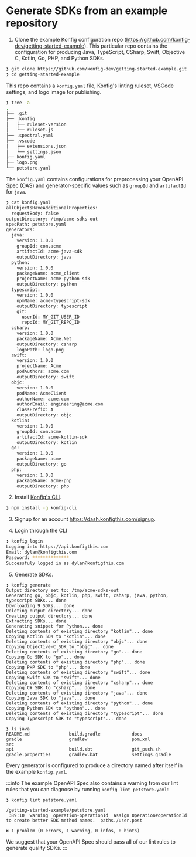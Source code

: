 # Generate SDKs from an example repository

1. Clone the example Konfig configuration repo
   (https://github.com/konfig-dev/getting-started-example). This particular repo contains
   the configuration for producing Java, TypeScript, CSharp, Swift, Objective C, Kotlin, Go, PHP, and Python SDKs.

```bash
❯ git clone https://github.com/konfig-dev/getting-started-example.git
❯ cd getting-started-example
```

This repo contains a `konfig.yaml` file, Konfig's linting ruleset, VSCode settings, and logo image for publishing.

```bash
❯ tree -a
.
├── .git
├── .konfig
│   ├── ruleset-version
│   └── ruleset.js
├── .spectral.yaml
├── .vscode
│   ├── extensions.json
│   └── settings.json
├── konfig.yaml
├── logo.png
└── petstore.yaml
```

The `konfig.yaml` contains configurations for preprocessing your OpenAPI Spec
(OAS) and generator-specific values such as `groupId` and `artifactId` for
`java`.

```bash
❯ cat konfig.yaml
allObjectsHaveAdditionalProperties:
  requestBody: false
outputDirectory: /tmp/acme-sdks-out
specPath: petstore.yaml
generators:
  java:
    version: 1.0.0
    groupId: com.acme
    artifactId: acme-java-sdk
    outputDirectory: java
  python:
    version: 1.0.0
    packageName: acme_client
    projectName: acme-python-sdk
    outputDirectory: python
  typescript:
    version: 1.0.0
    npmName: acme-typescript-sdk
    outputDirectory: typescript
    git:
      userId: MY_GIT_USER_ID
      repoId: MY_GIT_REPO_ID
  csharp:
    version: 1.0.0
    packageName: Acme.Net
    outputDirectory: csharp
    logoPath: logo.png
  swift:
    version: 1.0.0
    projectName: Acme
    podAuthors: acme.com
    outputDirectory: swift
  objc:
    version: 1.0.0
    podName: AcmeClient
    authorName: acme.com
    authorEmail: engineering@acme.com
    classPrefix: A
    outputDirectory: objc
  kotlin:
    version: 1.0.0
    groupId: com.acme
    artifactId: acme-kotlin-sdk
    outputDirectory: kotlin
  go:
    version: 1.0.0
    packageName: acme
    outputDirectory: go
  php:
    version: 1.0.0
    packageName: acme-php
    outputDirectory: php
```

2. Install [Konfig's CLI](https://www.npmjs.com/package/konfig-cli).

```bash
❯ npm install -g konfig-cli
```

3. Signup for an account https://dash.konfigthis.com/signup.

4. Login through the CLI

```bash
❯ konfig login
Logging into https://api.konfigthis.com
Email: dylan@konfigthis.com
Password: **************
Successfuly logged in as dylan@konfigthis.com
```

5. Generate SDKs.

```
❯ konfig generate
Output directory set to: /tmp/acme-sdks-out
Generating go, objc, kotlin, php, swift, csharp, java, python, typescript SDKs... done
Downloading 9 SDKs... done
Deleting output directory... done
Creating output directory... done
Extracting SDKs... done
Generating snippet for Python... done
Deleting contents of existing directory "kotlin"... done
Copying Kotlin SDK to "kotlin"... done
Deleting contents of existing directory "objc"... done
Copying Objective-C SDK to "objc"... done
Deleting contents of existing directory "go"... done
Copying Go SDK to "go"... done
Deleting contents of existing directory "php"... done
Copying PHP SDK to "php"... done
Deleting contents of existing directory "swift"... done
Copying Swift SDK to "swift"... done
Deleting contents of existing directory "csharp"... done
Copying C# SDK to "csharp"... done
Deleting contents of existing directory "java"... done
Copying Java SDK to "java"... done
Deleting contents of existing directory "python"... done
Copying Python SDK to "python"... done
Deleting contents of existing directory "typescript"... done
Copying Typescript SDK to "typescript"... done

❯ ls java
README.md               build.gradle            docs                    gradle                  gradlew                 pom.xml                 src
api                     build.sbt               git_push.sh             gradle.properties       gradlew.bat             settings.gradle
```

Every generator is configured to produce a directory named after itself in the example `konfig.yaml`.

:::info
The example OpenAPI Spec also contains a warning from our lint rules that you can diagnose by running `konfig lint petstore.yaml`:

```
❯ konfig lint petstore.yaml

/getting-started-example/petstore.yaml
 389:10  warning  operation-operationId  Assign Operation#operationId to create better SDK method names.  paths./user.post

✖ 1 problem (0 errors, 1 warning, 0 infos, 0 hints)
```

We suggest that your OpenAPI Spec should pass all of our lint rules to generate quality SDKs.
:::
